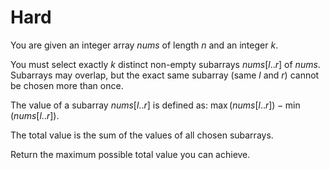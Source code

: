 # Hard

You are given an integer array $nums$ of length $n$ and an integer $k$.

You must select exactly $k$ distinct non-empty subarrays $nums[l..r]$ of $nums$. Subarrays may overlap, but the exact same subarray (same $l$ and $r$) cannot be chosen more than once.

The value of a subarray $nums[l..r]$ is defined as: $\max(nums[l..r]) - \min(nums[l..r])$.

The total value is the sum of the values of all chosen subarrays.

Return the maximum possible total value you can achieve.

```cpp
```
